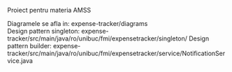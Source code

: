 Proiect pentru materia AMSS

Diagramele se afla in: expense-tracker/diagrams
<br>
Design pattern singleton: expense-tracker/src/main/java/ro/unibuc/fmi/expensetracker/singleton/
Design pattern builder: expense-tracker/src/main/java/ro/unibuc/fmi/expensetracker/service/NotificationService.java 
